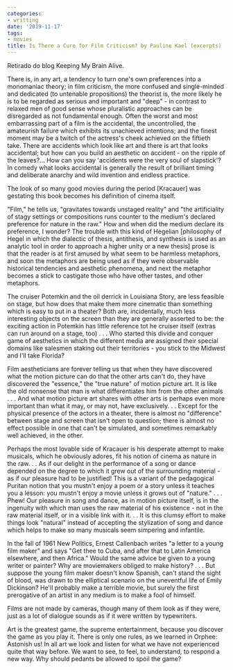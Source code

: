 ```yaml
---
categories:
- writting
date: '2019-11-17'
tags:
- movies
title: Is There a Cure for Film Criticism? by Pauline Kael (excerpts)
---
```


Retirado do blog Keeping My Brain Alive.

There is, in any art, a tendency to turn one's own preferences into a monomaniac theory; in film criticism, the more confused and single-minded and dedicated (to untenable propositions) the theorist is, the more likely he is to be regarded as serious and important and "deep" - in contrast to relaxed men of good sense whose pluralistic approaches can be disregarded as not fundamental enough.
Often the worst and most embarrassing part of a film is the accidental, the uncontrolled, the amateurish failure which exhibits its unachieved intentions; and the finest moment may be a twitch of the actress's cheek achieved on the fiftieth take. There are accidents which look like art and there is art that looks accidental; but how can you build an aesthetic on accident - on the ripple of the leaves?... How can you say 'accidents were the very soul of slapstick'? In comedy what looks accidental is generally the result of brilliant timing and deliberate anarchy and wild invention and endless practice.

The look of so many good movies during the period [Kracauer] was gestating this book becomes his definition of cinema itself.

"Film," he tells us, "gravitates towards unstaged reality" and "the artificiality of stagy settings or compositions runs counter to the medium's declared preference for nature in the raw." How and when did the medium declare its preference, I wonder? The trouble with this kind of Hegelian [philosophy of Hegel in which the dialectic of thesis, antithesis, and synthesis is used as an analytic tool in order to approach a higher unity or a new thesis] prose is that the reader is at first amused by what seem to be harmless metaphors, and soon the metaphors are being used as if they were observable historical tendencies and aesthetic phenomena, and next the metaphor becomes a stick to castigate those who have other tastes, and other metaphors.

The cruiser Potemkin and the oil derrick in Louisiana Story, are less feasible on stage, but how does that make them more cinematic than something which is easy to put in a theater? Both are, incidentally, much less interesting objects on the screen than they are generally asserted to be: the exciting action in Potemkin has little reference tot he cruiser itself (extras can run around on a stage, too) . . . Who started this divide and conquer game of aesthetics in which the different media are assigned their special domains like salesmen staking out their territories - you stick to the Midwest and I'll take Florida?

Film aestheticians are forever telling us that when they have discovered what the motion picture can do that the other arts can't do, they have discovered the "essence," the "true nature" of motion picture art. It is like the old nonsense that man is what differentiates him from the other animals . . . And what motion picture art shares with other arts is perhaps even more important than what it may, or may not, have exclusively. . . Except for the physical presence of the actors in a theater, there is almost no "difference" between stage and screen that isn't open to question; there is almost no effect possible in one that can't be simulated, and sometimes remarkably well achieved, in the other.

Perhaps the most lovable side of Kracauer is his desperate attempt to make musicals, which he obviously adores, fit his notion of cinema as nature in the raw. . . As if our delight in the performance of a song or dance depended on the degree to which it grew out of the surrounding material - as if our pleasure had to be justified! This is a variant of the pedagogical Puritan notion that you mustn't enjoy a poem or a story unless it teaches you a lesson: you mustn't enjoy a movie unless it grows out of "nature." . . . Phew! Our pleasure in song and dance, as in motion picture itself, is in the ingenuity with which man uses the raw material of his existence - not in the raw material itself, or in a visible link with it. . . It is this clumsy effort to make things look "natural" instead of accepting the stylization of song and dance which helps to make so many musicals seem simpering and infantile.

In the fall of 1961 New Politics, Ernest Callenbach writes "a letter to a young film maker" and says "Get thee to Cuba, and after that to Latin America elsewhere, and then Africa." Would the same advice be given to a young writer or painter? Why are moviemakers obliged to make history? . . . But suppose the young film maker doesn't know Spanish, can't stand the sight of blood, was drawn to the elliptical scenario on the uneventful life of Emily Dickinson? He'll probably make a terrible movie, but surely the first prerogative of an artist in any medium is to make a fool of himself.

Films are not made by cameras, though many of them look as if they were, just as a lot of dialogue sounds as if it were written by typewriters.

Art is the greatest game, the supreme entertainment, because you discover the game as you play it. There is only one rules, as we learned in Orphee: Astonish us! In all art we look and listen for what we have not experienced quite that way before. We want to see, to feel, to understand, to respond a new way. Why should pedants be allowed to spoil the game?

